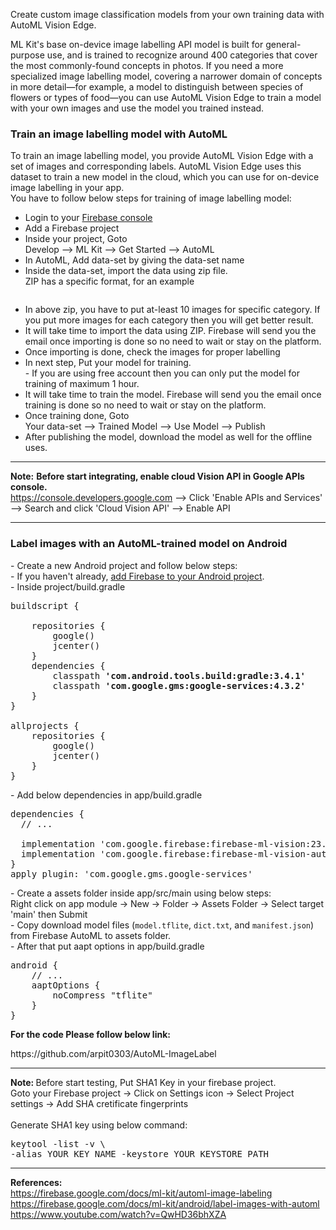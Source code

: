 <!-- wp:paragraph -->
<p>Create custom image classification models from your own training data with AutoML Vision Edge.</p>
<!-- /wp:paragraph -->

<!-- wp:paragraph -->
<p>ML Kit's base on-device image labelling API model is built for general-purpose use, and is trained to recognize around 400 categories that cover the most commonly-found concepts in photos. If you need a more specialized image labelling model, covering a narrower domain of concepts in more detail—for example, a model to distinguish between species of flowers or types of food—you can use AutoML Vision Edge to train a model with your own images and use the model you trained instead.</p>
<!-- /wp:paragraph -->
<!-- wp:heading {"level":3} -->
<h3 id="train-an-image-labeling-model-with-automl-vision-edge"><strong>Train an image labelling model with AutoML</strong></h3>
<!-- /wp:heading -->

<!-- wp:paragraph -->
<p>To train an image labelling model, you provide AutoML Vision Edge with a set of images and corresponding labels. AutoML Vision Edge uses this dataset to train a new model in the cloud, which you can use for on-device image labelling in your app. <br>You have to follow below steps for training of image labelling model:</p>
<!-- /wp:paragraph -->

<!-- wp:list -->
<ul><li>Login to your <a rel="noreferrer noopener" aria-label="firebase console (opens in a new tab)" href="https://console.firebase.google.com" target="_blank">Firebase console</a></li><li>Add a Firebase project </li><li>Inside your project, Goto<br> Develop --> ML Kit --> Get Started --> AutoML</li><li>In AutoML, Add data-set by giving the data-set name</li><li>Inside the data-set, import the data using zip file.<br> ZIP has a specific format, for an example</li></ul>
<!-- /wp:list -->

<!-- wp:image {"align":"center","id":3202} -->
<div class="wp-block-image"><figure class="aligncenter"><img src="https://androidcreativity.files.wordpress.com/2019/09/sample.png?w=229" alt="" class="wp-image-3202"/></figure></div>
<!-- /wp:image -->

<!-- wp:list -->
<ul><li>In above zip, you have to put at-least 10 images for specific category. If you put more images for each category then you will get better result. </li><li>It will take time to import the data using ZIP. Firebase will send you the email once importing is done so no need to wait or stay on the platform.</li><li>Once importing is done, check the images for proper labelling</li><li>In next step, Put your model for training.<br>- If you are using free account then you can only put the model for training of maximum 1 hour.</li><li>It will take time to train the model. Firebase will send you the email once training is done so no need to wait or stay on the platform.</li><li>Once training done, Goto<br>    Your data-set  -->  Trained Model  -->  Use Model  --> Publish </li><li>After publishing the model, download the model as well for the offline uses.</li></ul>
<!-- /wp:list -->

<!-- wp:separator -->
<hr class="wp-block-separator"/>
<!-- /wp:separator -->

<!-- wp:paragraph -->
<p><strong>Note:</strong> <strong>Before start integrating, enable cloud Vision API in Google APIs console.</strong><br><a href="https://console.developers.google.com/">https://console.developers.google.com</a> --> Click 'Enable APIs and Services'      --> Search and click 'Cloud Vision API'  --> Enable API</p>
<!-- /wp:paragraph -->

<!-- wp:separator -->
<hr class="wp-block-separator"/>
<!-- /wp:separator -->

<!-- wp:heading {"level":3} -->
<h3><strong>Label images with an AutoML-trained model on Android</strong></h3>
<!-- /wp:heading -->

<!-- wp:paragraph -->
<p>- Create a new Android project and follow below steps:<br>- If you haven't already, <a href="https://firebase.google.com/docs/android/setup">add Firebase to your Android project</a>.<br>- Inside project/build.gradle</p>
<!-- /wp:paragraph -->

<!-- wp:preformatted -->
<pre class="wp-block-preformatted">buildscript {
    
    repositories {
        google()
        jcenter()
    }
    dependencies {
        classpath <strong>'com.android.tools.build:gradle:3.4.1'
        </strong>classpath <strong>'com.google.gms:google-services:4.3.2'</strong><em>
    </em>}
}

allprojects {
    repositories {
        google()
        jcenter()
    }
}</pre>
<!-- /wp:preformatted -->

<!-- wp:paragraph -->
<p>- Add below dependencies in app/build.gradle</p>
<!-- /wp:paragraph -->

<!-- wp:preformatted -->
<pre class="wp-block-preformatted">dependencies {<br>&nbsp; // ...<br><br>&nbsp; implementation 'com.google.firebase:firebase-ml-vision:23.0.0'<br>&nbsp; implementation 'com.google.firebase:firebase-ml-vision-automl:18.0.1'<br>}<br>apply plugin: 'com.google.gms.google-services'</pre>
<!-- /wp:preformatted -->

<!-- wp:paragraph -->
<p>- Create a assets folder inside app/src/main using below steps:<br>  Right click on app module -> New ->  Folder -> Assets Folder -> Select target 'main' then Submit<br>- Copy download model files (<code>model.tflite</code>, <code>dict.txt</code>, and <code>manifest.json</code>) from Firebase AutoML to assets folder.<br>- After that put aapt options in app/build.gradle</p>
<!-- /wp:paragraph -->

<!-- wp:preformatted -->
<pre class="wp-block-preformatted">android {
    // ...
    aaptOptions {
        noCompress "tflite"
    }
}</pre>
<!-- /wp:preformatted -->

<!-- wp:paragraph -->
<p><strong>For the code Please follow below link:</strong></p>
<!-- /wp:paragraph -->

<!-- wp:paragraph -->
<p>https://github.com/arpit0303/AutoML-ImageLabel</p>
<!-- /wp:paragraph -->

<!-- wp:separator -->
<hr class="wp-block-separator"/>
<!-- /wp:separator -->

<!-- wp:paragraph -->
<p><strong>Note: </strong>Before start testing, Put SHA1 Key in your firebase project.<br>     Goto your Firebase project -> Click on Settings icon -> Select Project           settings -> Add SHA cretificate fingerprints<br><br>Generate SHA1 key using below command:</p>
<!-- /wp:paragraph -->

<!-- wp:preformatted -->
<pre class="wp-block-preformatted">keytool -list -v \
-alias YOUR_KEY_NAME -keystore YOUR_KEYSTORE_PATH</pre>
<!-- /wp:preformatted -->
<!-- wp:separator -->
<hr class="wp-block-separator"/>
<!-- /wp:separator -->

<!-- wp:paragraph -->
<p><strong>References:</strong><br><a href="https://firebase.google.com/docs/ml-kit/automl-image-labeling">https://firebase.google.com/docs/ml-kit/automl-image-labeling</a><br><a href="https://firebase.google.com/docs/ml-kit/android/label-images-with-automl">https://firebase.google.com/docs/ml-kit/android/label-images-with-automl</a><br><a href="https://www.youtube.com/watch?v=QwHD36bhXZA">https://www.youtube.com/watch?v=QwHD36bhXZA</a></p>
<!-- /wp:paragraph -->